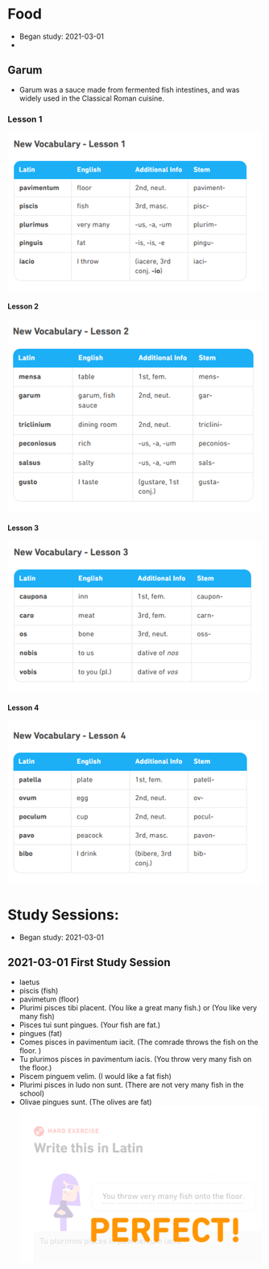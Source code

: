 # Food
* Began study: 2021-03-01
* 
## Garum
* Garum was a sauce made from fermented fish intestines, and was widely used in the Classical Roman cuisine. 


### Lesson 1 
![Lesson1](https://github.com/EO4wellness/T-I-L/blob/main/polyglot/latin/Castle-2/Images/flash-cards/Food-Vocab-1.png)

#### Lesson 2 
![Lesson2](https://github.com/EO4wellness/T-I-L/blob/main/polyglot/latin/Castle-2/Images/flash-cards/Food-Vocab-2.png)

#### Lesson 3 
![Lesson3](https://github.com/EO4wellness/T-I-L/blob/main/polyglot/latin/Castle-2/Images/flash-cards/Food-Vocab-3.png)

#### Lesson 4 
![Lesson4](https://github.com/EO4wellness/T-I-L/blob/main/polyglot/latin/Castle-2/Images/flash-cards/Food-Vocab-4.png)

# Study Sessions:
* Began study: 2021-03-01

## 2021-03-01 First Study Session 
* laetus
* piscis (fish) 
* pavimetum (floor) 
* Plurimi pisces tibi placent. (You like a great many fish.) or (You like very many fish)
* Pisces tui sunt pingues. (Your fish are fat.)
* pingues (fat)
* Comes pisces in pavimentum iacit. (The comrade throws the fish on the floor. )
* Tu plurimos pisces in pavimentum iacis. (You throw very many fish on the floor.)
* Piscem pinguem velim. (I would like a fat fish)
* Plurimi pisces in ludo non sunt. (There are not very many fish in the school)
* Olivae pingues sunt. (The olives are fat)
![Complete lesson 1](https://github.com/EO4wellness/T-I-L/blob/main/polyglot/latin/Castle-2/Images/2021-03-01_Food-Lesson1.png)

